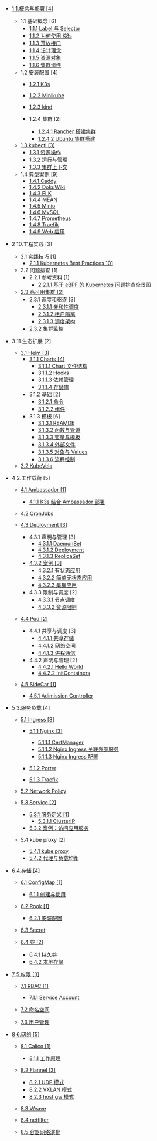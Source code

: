   - [1 1.概念与部署 [4]](/1.概念与部署/README.md)
    - 1.1 基础概念 [6]
      - [1.1.1 Label 与 Selector](/1.概念与部署/基础概念/Label%20与%20Selector.md)
      - [1.1.2 为何使用 K8s](/1.概念与部署/基础概念/为何使用%20K8s.md)
      - [1.1.3 开放接口](/1.概念与部署/基础概念/开放接口.md)
      - [1.1.4 设计理念](/1.概念与部署/基础概念/设计理念.md)
      - [1.1.5 资源对象](/1.概念与部署/基础概念/资源对象.md)
      - [1.1.6 集群组件](/1.概念与部署/基础概念/集群组件.md)
    - 1.2 安装配置 [4]
      - [1.2.1 K3s](/1.概念与部署/安装配置/K3s/README.md)
        
      - [1.2.2 Minikube](/1.概念与部署/安装配置/Minikube/README.md)
        
      - [1.2.3 kind](/1.概念与部署/安装配置/kind/README.md)
        
      - 1.2.4 集群 [2]
        - [1.2.4.1 Rancher 搭建集群](/1.概念与部署/安装配置/集群/Rancher%20搭建集群.md)
        - [1.2.4.2 Ubuntu 集群搭建](/1.概念与部署/安装配置/集群/Ubuntu%20集群搭建.md)
    - [1.3 kubectl [3]](/1.概念与部署/kubectl/README.md)
      - [1.3.1 资源操作](/1.概念与部署/kubectl/资源操作.md)
      - [1.3.2 运行与管理](/1.概念与部署/kubectl/运行与管理.md)
      - [1.3.3 集群上下文](/1.概念与部署/kubectl/集群上下文.md)
    - [1.4 典型案例 [9]](/1.概念与部署/典型案例/README.md)
      - [1.4.1 Caddy](/1.概念与部署/典型案例/Caddy.md)
      - [1.4.2 DokuWiki](/1.概念与部署/典型案例/DokuWiki.md)
      - [1.4.3 ELK](/1.概念与部署/典型案例/ELK.md)
      - [1.4.4 MEAN](/1.概念与部署/典型案例/MEAN.md)
      - [1.4.5 Minio](/1.概念与部署/典型案例/Minio.md)
      - [1.4.6 MySQL](/1.概念与部署/典型案例/MySQL.md)
      - [1.4.7 Prometheus](/1.概念与部署/典型案例/Prometheus.md)
      - [1.4.8 Traefik](/1.概念与部署/典型案例/Traefik.md)
      - [1.4.9 Web 应用](/1.概念与部署/典型案例/Web%20应用.md)
  - 2 10.工程实践 [3]
    - 2.1 实践技巧 [1]
      - [2.1.1 Kubernetes Best Practices 101](/10.工程实践/实践技巧/2021-Kubernetes%20Best%20Practices%20101.md)
    - 2.2 问题排查 [1]
      - 2.2.1 参考资料 [1]
        - [2.2.1.1 基于 eBPF 的 Kubernetes 问题排查全景图](/10.工程实践/问题排查/.more/2022-基于%20eBPF%20的%20Kubernetes%20问题排查全景图.md)
    - [2.3 高可用集群 [2]](/10.工程实践/高可用集群/README.md)
      - [2.3.1 调度和驱逐 [3]](/10.工程实践/高可用集群/调度和驱逐/README.md)
        - [2.3.1.1 亲和性调度](/10.工程实践/高可用集群/调度和驱逐/亲和性调度.md)
        - [2.3.1.2 租户隔离](/10.工程实践/高可用集群/调度和驱逐/租户隔离.md)
        - [2.3.1.3 调度架构](/10.工程实践/高可用集群/调度和驱逐/调度架构.md)
      - [2.3.2 集群监控](/10.工程实践/高可用集群/集群监控/README.md)
        
  - 3 11.生态扩展 [2]
    - [3.1 Helm [3]](/11.生态扩展/Helm/README.md)
      - [3.1.1 Charts [4]](/11.生态扩展/Helm/Charts/README.md)
        - [3.1.1.1 Chart 文件结构](/11.生态扩展/Helm/Charts/Chart%20文件结构.md)
        - [3.1.1.2 Hooks](/11.生态扩展/Helm/Charts/Hooks.md)
        - [3.1.1.3 依赖管理](/11.生态扩展/Helm/Charts/依赖管理.md)
        - [3.1.1.4 存储库](/11.生态扩展/Helm/Charts/存储库.md)
      - 3.1.2 基础 [2]
        - [3.1.2.1 命令](/11.生态扩展/Helm/基础/命令.md)
        - [3.1.2.2 组件](/11.生态扩展/Helm/基础/组件.md)
      - 3.1.3 模板 [6]
        - [3.1.3.1 REAMDE](/11.生态扩展/Helm/模板/REAMDE.md)
        - [3.1.3.2 函数与管道](/11.生态扩展/Helm/模板/函数与管道.md)
        - [3.1.3.3 变量与模板](/11.生态扩展/Helm/模板/变量与模板.md)
        - [3.1.3.4 外部文件](/11.生态扩展/Helm/模板/外部文件.md)
        - [3.1.3.5 对象与 Values](/11.生态扩展/Helm/模板/对象与%20Values.md)
        - [3.1.3.6 流程控制](/11.生态扩展/Helm/模板/流程控制.md)
    - [3.2 KubeVela](/11.生态扩展/KubeVela/README.md)
      
  - 4 2.工作载荷 [5]
    - [4.1 Ambassador [1]](/2.工作载荷/Ambassador/README.md)
      - [4.1.1 K3s 结合 Ambassador 部署](/2.工作载荷/Ambassador/K3s%20结合%20Ambassador%20部署.md)
    - [4.2 CronJobs](/2.工作载荷/CronJobs/README.md)
      
    - [4.3 Deployment [3]](/2.工作载荷/Deployment/README.md)
      - 4.3.1 声明与管理 [3]
        - [4.3.1.1 DaemonSet](/2.工作载荷/Deployment/声明与管理/DaemonSet.md)
        - [4.3.1.2 Deployment](/2.工作载荷/Deployment/声明与管理/Deployment.md)
        - [4.3.1.3 ReplicaSet](/2.工作载荷/Deployment/声明与管理/ReplicaSet.md)
      - [4.3.2 案例 [3]](/2.工作载荷/Deployment/案例/README.md)
        - [4.3.2.1 有状态应用](/2.工作载荷/Deployment/案例/有状态应用.md)
        - [4.3.2.2 简单无状态应用](/2.工作载荷/Deployment/案例/简单无状态应用.md)
        - [4.3.2.3 集群应用](/2.工作载荷/Deployment/案例/集群应用.md)
      - 4.3.3 限制与调度 [2]
        - [4.3.3.1 节点调度](/2.工作载荷/Deployment/限制与调度/节点调度.md)
        - [4.3.3.2 资源限制](/2.工作载荷/Deployment/限制与调度/资源限制.md)
    - [4.4 Pod [2]](/2.工作载荷/Pod/README.md)
      - 4.4.1 共享与调度 [3]
        - [4.4.1.1 共享存储](/2.工作载荷/Pod/共享与调度/共享存储.md)
        - [4.4.1.2 网络空间](/2.工作载荷/Pod/共享与调度/网络空间.md)
        - [4.4.1.3 进程通信](/2.工作载荷/Pod/共享与调度/进程通信.md)
      - 4.4.2 声明与管理 [2]
        - [4.4.2.1 Hello World](/2.工作载荷/Pod/声明与管理/Hello%20World.md)
        - [4.4.2.2 InitContainers](/2.工作载荷/Pod/声明与管理/InitContainers.md)
    - [4.5 SideCar [1]](/2.工作载荷/SideCar/README.md)
      - [4.5.1 Adimission Controller](/2.工作载荷/SideCar/Adimission%20Controller.md)
  - 5 3.服务负载 [4]
    - [5.1 Ingress [3]](/3.服务负载/Ingress/README.md)
      - [5.1.1 Nginx [3]](/3.服务负载/Ingress/Nginx/README.md)
        - [5.1.1.1 CertManager](/3.服务负载/Ingress/Nginx/CertManager.md)
        - [5.1.1.2 Nginx Ingress 关联外部服务](/3.服务负载/Ingress/Nginx/Nginx%20Ingress%20关联外部服务.md)
        - [5.1.1.3 Nginx Ingress 配置](/3.服务负载/Ingress/Nginx/Nginx%20Ingress%20配置.md)
      - [5.1.2 Porter](/3.服务负载/Ingress/Porter/README.md)
        
      - [5.1.3 Traefik](/3.服务负载/Ingress/Traefik/README.md)
        
    - [5.2 Network Policy](/3.服务负载/Network%20Policy/README.md)
      
    - [5.3 Service [2]](/3.服务负载/Service/README.md)
      - [5.3.1 服务定义 [1]](/3.服务负载/Service/服务定义/README.md)
        - [5.3.1.1 ClusterIP](/3.服务负载/Service/服务定义/ClusterIP.md)
      - [5.3.2 案例：访问应用服务](/3.服务负载/Service/案例：访问应用服务.md)
    - 5.4 kube proxy [2]
      - [5.4.1 kube proxy](/3.服务负载/kube-proxy/kube-proxy.md)
      - [5.4.2 代理与负载均衡](/3.服务负载/kube-proxy/代理与负载均衡.md)
  - [6 4.存储 [4]](/4.存储/README.md)
    - [6.1 ConfigMap [1]](/4.存储/ConfigMap/README.md)
      - [6.1.1 创建与使用](/4.存储/ConfigMap/创建与使用.md)
    - [6.2 Rook [1]](/4.存储/Rook/README.md)
      - [6.2.1 安装配置](/4.存储/Rook/安装配置.md)
    - [6.3 Secret](/4.存储/Secret/README.md)
      
    - [6.4 卷 [2]](/4.存储/卷/README.md)
      - [6.4.1 持久卷](/4.存储/卷/持久卷.md)
      - [6.4.2 本地存储](/4.存储/卷/本地存储.md)
  - [7 5.权限 [3]](/5.权限/README.md)
    - [7.1 RBAC [1]](/5.权限/RBAC/README.md)
      - [7.1.1 Service Account](/5.权限/RBAC/Service%20Account.md)
    - [7.2 命名空间](/5.权限/命名空间/README.md)
      
    - [7.3 用户管理](/5.权限/用户管理/README.md)
      
  - [8 6.网络 [5]](/6.网络/README.md)
    - [8.1 Calico [1]](/6.网络/Calico/README.md)
      - [8.1.1 工作原理](/6.网络/Calico/工作原理.md)
    - [8.2 Flannel [3]](/6.网络/Flannel/README.md)
      - [8.2.1 UDP 模式](/6.网络/Flannel/UDP%20模式.md)
      - [8.2.2 VXLAN 模式](/6.网络/Flannel/VXLAN%20模式.md)
      - [8.2.3 host gw 模式](/6.网络/Flannel/host-gw%20模式.md)
    - [8.3 Weave](/6.网络/Weave/README.md)
      
    - [8.4 netfilter](/6.网络/netfilter.md)
    - [8.5 容器网络演化](/6.网络/容器网络演化.md)
